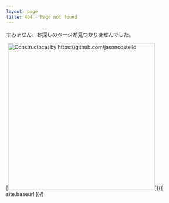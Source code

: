 ```yaml
---
layout: page
title: 404 - Page not found
---
```


すみません、お探しのページが見つかりませんでした。


[<img src="{{ site.baseurl }}/images/404.jpg" alt="Constructocat by https://github.com/jasoncostello" style="width: 400px;"/>]({{ site.baseurl }}/)
